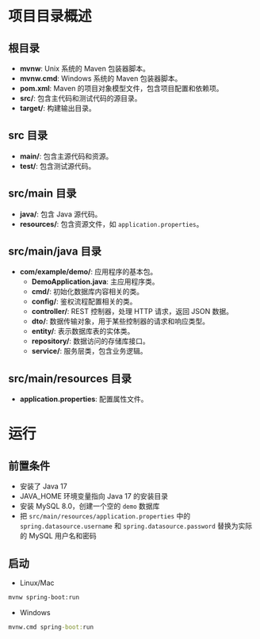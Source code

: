 # 项目目录概述

## 根目录
- **mvnw**: Unix 系统的 Maven 包装器脚本。
- **mvnw.cmd**: Windows 系统的 Maven 包装器脚本。
- **pom.xml**: Maven 的项目对象模型文件，包含项目配置和依赖项。
- **src/**: 包含主代码和测试代码的源目录。
- **target/**: 构建输出目录。

## src 目录
- **main/**: 包含主源代码和资源。
- **test/**: 包含测试源代码。

## src/main 目录
- **java/**: 包含 Java 源代码。
- **resources/**: 包含资源文件，如 `application.properties`。

## src/main/java 目录
- **com/example/demo/**: 应用程序的基本包。
  - **DemoApplication.java**: 主应用程序类。
  - **cmd/**: 初始化数据库内容相关的类。
  - **config/**: 鉴权流程配置相关的类。
  - **controller/**: REST 控制器，处理 HTTP 请求，返回 JSON 数据。
  - **dto/**: 数据传输对象，用于某些控制器的请求和响应类型。
  - **entity/**: 表示数据库表的实体类。
  - **repository/**: 数据访问的存储库接口。
  - **service/**: 服务层类，包含业务逻辑。

## src/main/resources 目录
  - **application.properties**: 配置属性文件。


# 运行
## 前置条件
- 安装了 Java 17
- JAVA_HOME 环境变量指向 Java 17 的安装目录
- 安装 MySQL 8.0，创建一个空的 `demo` 数据库
- 把 `src/main/resources/application.properties` 中的 `spring.datasource.username` 和 `spring.datasource.password` 替换为实际的 MySQL 用户名和密码

## 启动
- Linux/Mac
```bash
mvnw spring-boot:run
```

- Windows
```cmd
mvnw.cmd spring-boot:run
```

